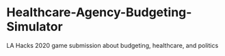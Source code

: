 # Healthcare-Agency-Budgeting-Simulator
LA Hacks 2020 game submission about budgeting, healthcare, and politics
